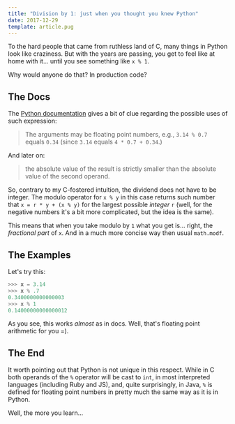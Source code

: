 ```yaml
---
title: "Division by 1: just when you thought you knew Python"
date: 2017-12-29
template: article.pug
---
```


To the hard people that came from ruthless land of C, many things in
Python look like craziness. But with the years are passing,
you get to feel like at home with it... until you see something like
`x % 1`.

Why would anyone do that? In production code?

## The Docs

The [Python documentation] gives a bit of clue regarding the possible uses
of such expression:

>  The arguments may be floating point numbers, e.g., `3.14 % 0.7` equals
>  `0.34` (since `3.14` equals `4 * 0.7 + 0.34`.)

And later on:

>  the absolute value of the result is strictly smaller than the absolute
>  value of the second operand.

[Python documentation]: https://docs.python.org/2/reference/expressions.html#binary-arithmetic-operations

So, contrary to my C-fostered intuition, the dividend does not have to be
integer. The modulo operator for `x % y` in this case returns such number that
`x = r * y + (x % y)` for the largest possible *integer* `r` (well, for
the negative numbers it's a bit more complicated, but the idea is the same).

This means that when you take modulo by `1` what you get is... right,
the *fractional part* of `x`. And in a much more concise way then usual
`math.modf`.

## The Examples

Let's try this:

```python
>>> x = 3.14
>>> x % .7
0.3400000000000003
>>> x % 1
0.14000000000000012
```

As you see, this works *almost* as in docs. Well, that's floating point
arithmetic for you =).

## The End

It worth pointing out that Python is not unique in this respect. While
in C both operands of the `%` operator will be cast to `int`, in most
interpreted languages (including Ruby and JS), and, quite surprisingly,
in Java, `%` is defined for floating point numbers in pretty much
the same way as it is in Python.

Well, the more you learn...
